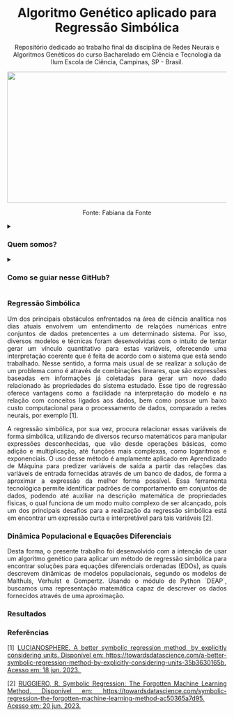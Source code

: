 <h1 align="center"> Algoritmo Genético aplicado para Regressão Simbólica </h1>

<p align="center"> Repositório dedicado ao trabalho final da disciplina de Redes Neurais e Algoritmos Genéticos do curso Bacharelado em Ciência e Tecnologia da Ilum Escola de Ciência, Campinas, SP - Brasil. </p>

<p align="center"> <img src="https://github.com/aaaaclarinha/aaaaclarinha/assets/106619091/b0a94d54-b3a7-4373-afc6-b1fbf1d26b2c", width=900, height=300></p>
<p align="center"> Fonte: Fabiana da Fonte

<details><summary><h3 align="justify"> Quem somos? </h3></summary>
  
<p align="justify"> Somos alunos da <a href="https://ilum.cnpem.br/"> Ilum Escola de Ciência</a>! Nosso curso é voltado para uma formação interdisciplinar em Ciência e Tecnologia. Por aqui exploramos diversas áreas do conhecimento e somos convidados a pensar ciência de forma independente e inovadora. </p>

<p align="justify"> Com base nisto, trazemos projetos multidisciplinares, incrementados principalmente em Python, para a plataforma do GitHub. Para conhecer um pouco mais de nosso trabalho, visite nossos perfis:</p>

- <a href="https://github.com/aaaaclarinha"> Ana Clara Brandão </a>
- <a href="https://github.com/Vendedor-de-Automoveis"> Heitor Ribeiro</a>
- <a href="https://github.com/Karl-Marcos"> Marcos de Cerqueira</a>
- <a href="https://github.com/Sophlechim"> Sophia Michel </a>

<p align="justify"> Esse repositório é parte da disciplina de Redes Neurais e Algoritmos Genéticos, ministrada pelo <a href="https://github.com/drcassar"> Prof. Daniel R. Cassar </a> </p>
  
</details>

<details><summary><h3><b>Como se guiar nesse GitHub?</h3></b></summary>
<p align="justify">
Os experimentos de regressão simbólica por algoritmos genéticos estão separados em três Notebooks Jupyter (.ipynb), sendo cada um aplicado a uma equação diferencial dos modelos populacionais: </p>
 
- <a href="https://github.com/Karl-Marcos/RNAG_Trabalho_Final/blob/main/R_S%20-%20Malthus.ipynb"> Modelo de Malthus (R_S_Malthus) </a>

- <a href="https://github.com/Karl-Marcos/RNAG_Trabalho_Final/blob/main/R_S%20-%20Verhulst.ipynb"> Modelo de Verhulst (R_S_Verhulst) </a>

- <a href="https://github.com/Karl-Marcos/RNAG_Trabalho_Final/blob/main/R_S%20-%20Gompertz.ipynb"> Modelo de Gompertz (R_S_Gompertz) </a>

<p align="justify">
Além disso, podem ser acessadas também algumas funções úteis para o deselvimento do nosso trabalho, como as funções correspondentes às equações diferenciais e a função que resolve o problema da análise numericamente, usando o método de Runge-Kutta. Estas se encontram definidas no arquivo <a href="https://github.com/Karl-Marcos/RNAG_Trabalho_Final/blob/main/funcoes.py"> funcoes.py </a> 
</p>

</details>

<h3> Regressão Simbólica </h3>

<p align="justify"> Um dos principais obstáculos enfrentados na área de ciência analítica nos dias atuais envolvem um entendimento de relações numéricas entre conjuntos de dados pretencentes a um determinado sistema. Por isso, diversos modelos e técnicas foram desenvolvidas com o intuito de tentar gerar um vínculo quantitativo para estas variáveis, oferecendo uma interpretação coerente que é feita de acordo com o sistema que está sendo trabalhado. Nesse sentido, a forma mais usual de se realizar a solução de um problema como é através de combinações lineares, que são expressões baseadas em informações já coletadas para gerar um novo dado relacionado às propriedades do sistema estudado. Esse tipo de regressão oferece vantagens como a facilidade na interpretação do modelo e na relação com conceitos ligados aos dados, bem como possue um baixo custo computacional para o processamento de dados, comparado a redes neurais, por exemplo [1]. </p>

<p align="justify"> A regressão simbólica, por sua vez, procura relacionar essas variáveis de forma simbólica, utilizando de diversos recurso matemáticos para manipular expressões desconhecidas, que vão desde operações básicas, como adição e multiplicação, até funções mais complexas, como logaritmos e exponenciais. O uso desse método é amplamente aplicado em Aprendizado de Máquina para predizer variáveis de saída a partir das relações das variáveis de entrada fornecidas através de um banco de dados, de forma a aproximar a expressão da melhor forma possível. Essa ferramenta tecnológica permite identificar padrões de comportamento em conjuntos de dados, podendo até auxiliar na descrição matemática de propriedades físicas, o qual funciona de um modo muito complexo de ser alcançado, pois um dos principais desafios para a realização da regressão simbólica está em encontrar um expressão curta e interpretável para tais variáveis [2].</p>

<h3> Dinâmica Populacional e Equações Diferenciais </h3>



<p align="justify"> Desta forma, o presente trabalho foi desenvolvido com a intenção de usar um algoritmo genético para aplicar um método de regressão simbólica para encontrar soluções para equações diferenciais ordenadas (EDOs), as quais descrevem dinâmicas de modelos populacionais, segundo os modelos de Malthuls, Verhulst e Gompertz. Usando o módulo de Python `DEAP`, buscamos uma representação matemática capaz de descrever os dados fornecidos através de uma aproximação. </p>

<h3> Resultados </h3>

<p align="justify"> </p>

    
  <h3> Referências </h3>
    
<p align="justify"> [1] <a href='https://towardsdatascience.com/a-better-symbolic-regression-method-by-explicitly-considering-units-35b3630165b'> LUCIANOSPHERE. A better symbolic regression method, by explicitly considering units. Disponível em: https://towardsdatascience.com/a-better-symbolic-regression-method-by-explicitly-considering-units-35b3630165b. Acesso em: 18 jun. 2023. </a>
‌</p>
<p align="justify"> [2] <a href='https://towardsdatascience.com/symbolic-regression-the-forgotten-machine-learning-method-ac50365a7d95'> RUGGIERO, R. Symbolic Regression: The Forgotten Machine Learning Method. Disponível em: https://towardsdatascience.com/symbolic-regression-the-forgotten-machine-learning-method-ac50365a7d95. Acesso em: 20 jun. 2023. </a>
</p>
    
